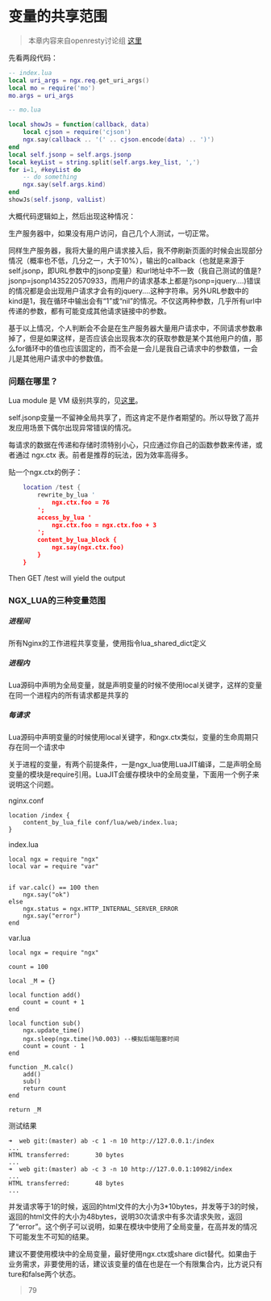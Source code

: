 # 变量的共享范围

> 本章内容来自openresty讨论组 [这里](https://groups.google.com/forum/#!topic/openresty/3ylMdtvUJqg)

先看两段代码：

```lua
-- index.lua
local uri_args = ngx.req.get_uri_args()
local mo = require('mo')
mo.args = uri_args
```

```lua
-- mo.lua

local showJs = function(callback, data)
    local cjson = require('cjson')
    ngx.say(callback .. '(' .. cjson.encode(data) .. ')')
end
local self.jsonp = self.args.jsonp
local keyList = string.split(self.args.key_list, ',')
for i=1, #keyList do
    -- do something
    ngx.say(self.args.kind)
end
showJs(self.jsonp, valList)
```

大概代码逻辑如上，然后出现这种情况：

生产服务器中，如果没有用户访问，自己几个人测试，一切正常。

同样生产服务器，我将大量的用户请求接入后，我不停刷新页面的时候会出现部分情况（概率也不低，几分之一，大于10%），输出的callback（也就是来源于self.jsonp，即URL参数中的jsonp变量）和url地址中不一致（我自己测试的值是?jsonp=jsonp1435220570933，而用户的请求基本上都是?jsonp=jquery....)错误的情况都是会出现用户请求才会有的jquery....这种字符串。另外URL参数中的kind是1，我在循环中输出会有“1”或“nil”的情况。不仅这两种参数，几乎所有url中传递的参数，都有可能变成其他请求链接中的参数。

基于以上情况，个人判断会不会是在生产服务器大量用户请求中，不同请求参数串掉了，但是如果这样，是否应该会出现我本次的获取参数是某个其他用户的值，那么for循环中的值也应该固定的，而不会是一会儿是我自己请求中的参数值，一会儿是其他用户请求中的参数值。

### 问题在哪里？

Lua module 是 VM 级别共享的，见[这里](https://github.com/openresty/lua-nginx-module#data-sharing-within-an-nginx-worker)。

self.jsonp变量一不留神全局共享了，而这肯定不是作者期望的。所以导致了高并发应用场景下偶尔出现异常错误的情况。

每请求的数据在传递和存储时须特别小心，只应通过你自己的函数参数来传递，或者通过 ngx.ctx 表。前者是推荐的玩法，因为效率高得多。

贴一个ngx.ctx的例子：

```lua
    location /test {
        rewrite_by_lua '
            ngx.ctx.foo = 76
        ';
        access_by_lua '
            ngx.ctx.foo = ngx.ctx.foo + 3
        ';
        content_by_lua_block {
            ngx.say(ngx.ctx.foo)
        }
    }
```

Then GET /test will yield the output

### NGX_LUA的三种变量范围

##### 进程间

所有Nginx的工作进程共享变量，使用指令lua_shared_dict定义

##### 进程内

Lua源码中声明为全局变量，就是声明变量的时候不使用local关键字，这样的变量在同一个进程内的所有请求都是共享的

##### 每请求

Lua源码中声明变量的时候使用local关键字，和ngx.ctx类似，变量的生命周期只存在同一个请求中

关于进程的变量，有两个前提条件，一是ngx_lua使用LuaJIT编译，二是声明全局变量的模块是require引用。LuaJIT会缓存模块中的全局变量，下面用一个例子来说明这个问题。

nginx.conf

```
location /index {
    content_by_lua_file conf/lua/web/index.lua;
}
```

index.lua

```
local ngx = require "ngx"
local var = require "var"


if var.calc() == 100 then
    ngx.say("ok")
else
    ngx.status = ngx.HTTP_INTERNAL_SERVER_ERROR
    ngx.say("error")
end
```

var.lua
```
local ngx = require "ngx"

count = 100

local _M = {}

local function add()
    count = count + 1
end

local function sub()
    ngx.update_time()
    ngx.sleep(ngx.time()%0.003) --模拟后端阻塞时间
    count = count - 1
end

function _M.calc()
    add()
    sub()
    return count
end

return _M
```

测试结果
```
➜  web git:(master) ab -c 1 -n 10 http://127.0.0.1:/index
...
HTML transferred:       30 bytes
...
➜  web git:(master) ab -c 3 -n 10 http://127.0.0.1:10982/index
...
HTML transferred:       48 bytes
...
```

并发请求等于1的时候，返回的html文件的大小为3*10bytes，并发等于3的时候，返回的html文件的大小为48bytes，说明30次请求中有多次请求失败，返回了“error”。这个例子可以说明，如果在模块中使用了全局变量，在高并发的情况下可能发生不可知的结果。

建议不要使用模块中的全局变量，最好使用ngx.ctx或share dict替代。如果由于业务需求，非要使用的话，建议该变量的值在也是在一个有限集合内，比方说只有ture和false两个状态。
> 79
